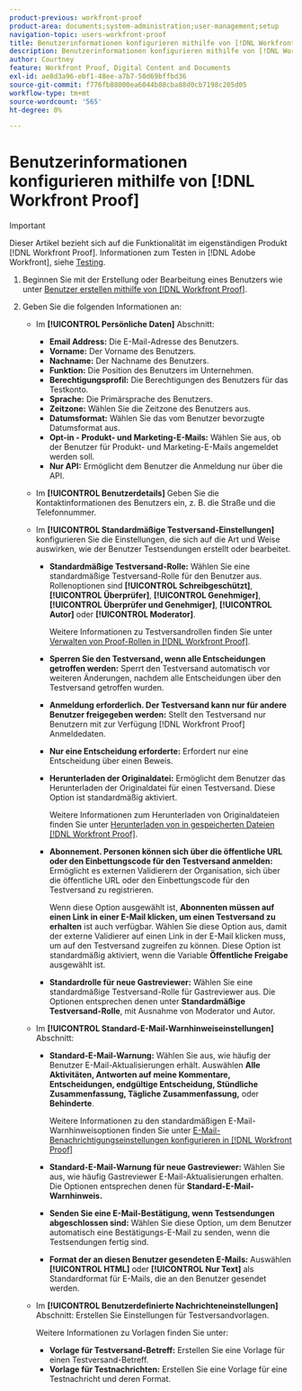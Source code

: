 ```yaml
---
product-previous: workfront-proof
product-area: documents;system-administration;user-management;setup
navigation-topic: users-workfront-proof
title: Benutzerinformationen konfigurieren mithilfe von [!DNL Workfront Proof]
description: Benutzerinformationen konfigurieren mithilfe von [!DNL Workfront Proof]
author: Courtney
feature: Workfront Proof, Digital Content and Documents
exl-id: ae8d3a96-ebf1-48ee-a7b7-50d69bffbd36
source-git-commit: f776fb88000ea6044b88cba88d0cb7198c205d05
workflow-type: tm+mt
source-wordcount: '565'
ht-degree: 0%

---
```


# Benutzerinformationen konfigurieren mithilfe von [!DNL Workfront Proof]

>[!IMPORTANT]
>
>Dieser Artikel bezieht sich auf die Funktionalität im eigenständigen Produkt [!DNL Workfront Proof]. Informationen zum Testen in [!DNL Adobe Workfront], siehe [Testing](../../../review-and-approve-work/proofing/proofing.md).

1. Beginnen Sie mit der Erstellung oder Bearbeitung eines Benutzers wie unter [Benutzer erstellen mithilfe von [!DNL Workfront Proof]](../../../workfront-proof/wp-mnguserscontacts/users/create-users.md).
1. Geben Sie die folgenden Informationen an:

   * Im **[!UICONTROL Persönliche Daten]** Abschnitt:

      * **Email Address:** Die E-Mail-Adresse des Benutzers.
      * **Vorname:** Der Vorname des Benutzers.
      * **Nachname:** Der Nachname des Benutzers.
      * **Funktion:** Die Position des Benutzers im Unternehmen.
      * **Berechtigungsprofil:** Die Berechtigungen des Benutzers für das Testkonto.
      * **Sprache:** Die Primärsprache des Benutzers.
      * **Zeitzone:** Wählen Sie die Zeitzone des Benutzers aus.
      * **Datumsformat:** Wählen Sie das vom Benutzer bevorzugte Datumsformat aus.
      * **Opt-in - Produkt- und Marketing-E-Mails:** Wählen Sie aus, ob der Benutzer für Produkt- und Marketing-E-Mails angemeldet werden soll.
      * **Nur API:** Ermöglicht dem Benutzer die Anmeldung nur über die API.

   * Im **[!UICONTROL Benutzerdetails]** Geben Sie die Kontaktinformationen des Benutzers ein, z. B. die Straße und die Telefonnummer.
   * Im **[!UICONTROL Standardmäßige Testversand-Einstellungen]** konfigurieren Sie die Einstellungen, die sich auf die Art und Weise auswirken, wie der Benutzer Testsendungen erstellt oder bearbeitet.

      * **Standardmäßige Testversand-Rolle:** Wählen Sie eine standardmäßige Testversand-Rolle für den Benutzer aus. Rollenoptionen sind **[!UICONTROL Schreibgeschützt]**, **[!UICONTROL Überprüfer]**, **[!UICONTROL Genehmiger]**, **[!UICONTROL Überprüfer und Genehmiger]**, **[!UICONTROL Autor]** oder **[!UICONTROL Moderator]**.

        Weitere Informationen zu Testversandrollen finden Sie unter [Verwalten von Proof-Rollen in [!DNL Workfront Proof]](../../../workfront-proof/wp-work-proofsfiles/share-proofs-and-files/manage-proof-roles.md).

      * **Sperren Sie den Testversand, wenn alle Entscheidungen getroffen werden:** Sperrt den Testversand automatisch vor weiteren Änderungen, nachdem alle Entscheidungen über den Testversand getroffen wurden.
      * **Anmeldung erforderlich. Der Testversand kann nur für andere Benutzer freigegeben werden:** Stellt den Testversand nur Benutzern mit zur Verfügung [!DNL Workfront Proof] Anmeldedaten.
      * **Nur eine Entscheidung erforderte:** Erfordert nur eine Entscheidung über einen Beweis.
      * **Herunterladen der Originaldatei:** Ermöglicht dem Benutzer das Herunterladen der Originaldatei für einen Testversand. Diese Option ist standardmäßig aktiviert.

        Weitere Informationen zum Herunterladen von Originaldateien finden Sie unter [Herunterladen von in gespeicherten Dateien [!DNL Workfront Proof]](../../../workfront-proof/wp-work-proofsfiles/manage-your-work/download-files-stored.md).

        <!--      
        <li data-mc-conditions="QuicksilverOrClassic.Draft mode"><strong>Public sharing. The proof can be shared via a public URL or embedded code:</strong>Enables the user to share proofs via a public URL or embed code.<br>This option is enabled by default but is not available if the&nbsp;<strong>Login required</strong>option is selected.<br>For more information on sharing proofs, see "<a href="../../../workfront-proof/wp-work-proofsfiles/share-proofs-and-files/share-public-url.md" class="MCXref xref" xrefformat="{para}">Share the Public URL in Workfront Proof</a>."</li>      
        -->

      * **Abonnement. Personen können sich über die öffentliche URL oder den Einbettungscode für den Testversand anmelden:** Ermöglicht es externen Validierern der Organisation, sich über die öffentliche URL oder den Einbettungscode für den Testversand zu registrieren.

        Wenn diese Option ausgewählt ist, **Abonnenten müssen auf einen Link in einer E-Mail klicken, um einen Testversand zu erhalten** ist auch verfügbar. Wählen Sie diese Option aus, damit der externe Validierer auf einen Link in der E-Mail klicken muss, um auf den Testversand zugreifen zu können.
Diese Option ist standardmäßig aktiviert, wenn die Variable **Öffentliche Freigabe** ausgewählt ist.

      * **Standardrolle für neue Gastreviewer:** Wählen Sie eine standardmäßige Testversand-Rolle für Gastreviewer aus. Die Optionen entsprechen denen unter **Standardmäßige Testversand-Rolle**, mit Ausnahme von Moderator und Autor.

   * Im **[!UICONTROL Standard-E-Mail-Warnhinweiseinstellungen]** Abschnitt:

      * **Standard-E-Mail-Warnung:** Wählen Sie aus, wie häufig der Benutzer E-Mail-Aktualisierungen erhält. Auswählen **Alle Aktivitäten, Antworten auf meine Kommentare, Entscheidungen, endgültige Entscheidung, Stündliche Zusammenfassung, Tägliche Zusammenfassung,** oder **Behinderte**.

        Weitere Informationen zu den standardmäßigen E-Mail-Warnhinweisoptionen finden Sie unter [E-Mail-Benachrichtigungseinstellungen konfigurieren in [!DNL Workfront Proof]](../../../workfront-proof/wp-emailsntfctns/email-alerts/config-email-notification-settings-wp.md)

      * **Standard-E-Mail-Warnung für neue Gastreviewer:** Wählen Sie aus, wie häufig Gastreviewer E-Mail-Aktualisierungen erhalten. Die Optionen entsprechen denen für **Standard-E-Mail-Warnhinweis.**

      * **Senden Sie eine E-Mail-Bestätigung, wenn Testsendungen abgeschlossen sind:** Wählen Sie diese Option, um dem Benutzer automatisch eine Bestätigungs-E-Mail zu senden, wenn die Testsendungen fertig sind.
      * **Format der an diesen Benutzer gesendeten E-Mails:** Auswählen **[!UICONTROL HTML]** oder **[!UICONTROL Nur Text]** als Standardformat für E-Mails, die an den Benutzer gesendet werden.

   * Im **[!UICONTROL Benutzerdefinierte Nachrichteneinstellungen]** Abschnitt: Erstellen Sie Einstellungen für Testversandvorlagen.

     Weitere Informationen zu Vorlagen finden Sie unter:

      * **Vorlage für Testversand-Betreff:** Erstellen Sie eine Vorlage für einen Testversand-Betreff.
      * **Vorlage für Testnachrichten:** Erstellen Sie eine Vorlage für eine Testnachricht und deren Format.
